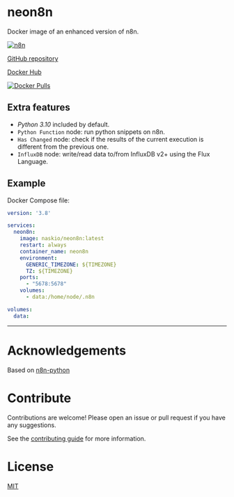 # neon8n

Docker image of an enhanced version of n8n.

[![n8n](https://github.com/naskio/neon8n/blob/main/assets/n8n-logo.png?raw=true)](https://nask.io)

[GitHub repository](https://github.com/naskio/neon8n)

[Docker Hub](https://hub.docker.com/r/naskio/neon8n/)

[![Docker Pulls](https://img.shields.io/docker/pulls/naskio/neon8n.svg?style=for-the-badge)](https://hub.docker.com/r/naskio/neon8n)

## Extra features

- *Python 3.10* included by default.
- `Python Function` node: run python snippets on n8n.
- `Has Changed` node: check if the results of the current execution is different from the previous one.
- `InfluxDB` node: write/read data to/from InfluxDB v2+ using the Flux Language.

## Example

Docker Compose file:

```yaml
version: '3.8'

services:
  neon8n:
    image: naskio/neon8n:latest
    restart: always
    container_name: neon8n
    environment:
      GENERIC_TIMEZONE: ${TIMEZONE}
      TZ: ${TIMEZONE}
    ports:
      - "5678:5678"
    volumes:
      - data:/home/node/.n8n

volumes:
  data:
```

-----------------------------------------------------

# Acknowledgements

Based on [n8n-python](https://github.com/naskio/docker-n8n-python)

# Contribute

Contributions are welcome! Please open an issue or pull request if you have any suggestions.

See the [contributing guide](./CONTRIBUTING.md) for more information.

# License

[MIT](./LICENSE)
